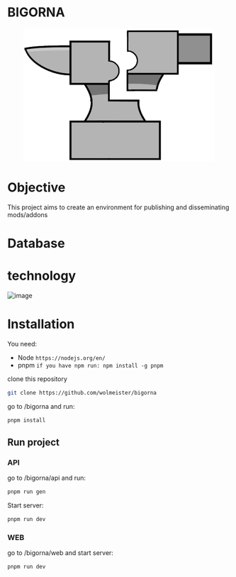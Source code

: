 # BIGORNA

<p align="center">
  <img src="https://raw.githubusercontent.com/wolmeister/bigorna/main/web/public/favicon.png" />
</p>

# Objective
This project aims to create an environment for publishing and disseminating mods/addons
# Database
# technology
![image](https://user-images.githubusercontent.com/87670341/164112507-77a7cf54-7224-447b-a0d3-838d742c9a85.png)

# Installation
You need:
* Node ```https://nodejs.org/en/```
* pnpm ```if you have npm run: npm install -g pnpm```

clone this repository
```bash
git clone https://github.com/wolmeister/bigorna
```
go to /bigorna and run:
```bash
pnpm install
```

## Run project
### API

go to /bigorna/api and run:
```bash
pnpm run gen
```
Start server:
```bash
pnpm run dev
```

### WEB

go to /bigorna/web and start server:
```bash
pnpm run dev

